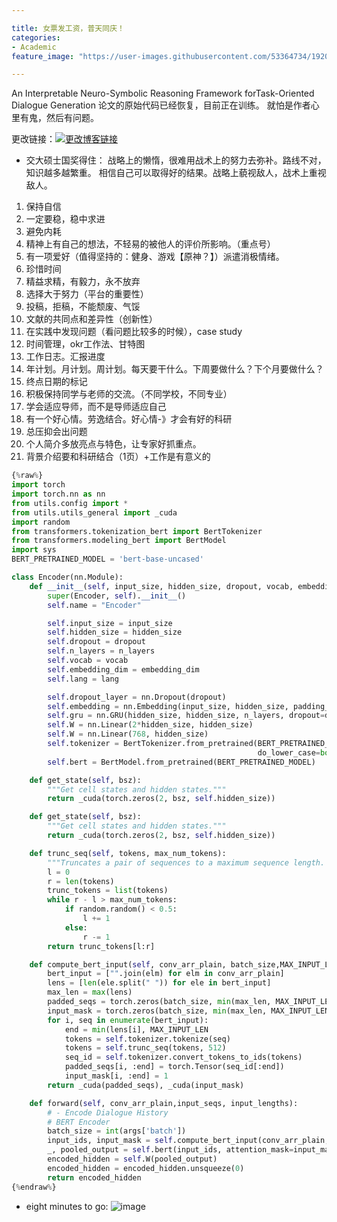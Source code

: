 ```yaml
---

title: 女票发工资，普天同庆！
categories:
- Academic
feature_image: "https://user-images.githubusercontent.com/53364734/192078882-190b1b14-a1ee-4590-ac1f-56ac81ffeb56.png"

---
```

An Interpretable Neuro-Symbolic Reasoning Framework forTask-Oriented Dialogue Generation 论文的原始代码已经恢复，目前正在训练。
就怕是作者心里有鬼，然后有问题。
<!-- more -->


更改链接：[![更改博客链接](https://user-images.githubusercontent.com/53364734/192180297-c1654533-eb5f-4bf9-aa9f-ab830208a5e3.png)](https://github.com/lizeyujack/lizeyujack.github.io/edit/main/_posts/2022-10-05-example-post-twentity.md)

- 交大硕士国奖得住：
战略上的懒惰，很难用战术上的努力去弥补。路线不对，知识越多越繁重。
相信自己可以取得好的结果。战略上藐视敌人，战术上重视敌人。
1. 保持自信
2. 一定要稳，稳中求进
3. 避免内耗
4. 精神上有自己的想法，不轻易的被他人的评价所影响。（重点号）
5. 有一项爱好（值得坚持的：健身、游戏【原神？】）派遣消极情绪。
6. 珍惜时间
7. 精益求精，有毅力，永不放弃
8. 选择大于努力（平台的重要性）
9. 投稿，拒稿，不能颓废、气馁
10. 文献的共同点和差异性（创新性）
11. 在实践中发现问题（看问题比较多的时候），case study
12. 时间管理，okr工作法、甘特图
13. 工作日志。汇报进度
14. 年计划。月计划。周计划。每天要干什么。下周要做什么？下个月要做什么？
15. 终点日期的标记
16. 积极保持同学与老师的交流。（不同学校，不同专业）
17. 学会适应导师，而不是导师适应自己
18. 有一个好心情。劳逸结合。好心情-》才会有好的科研
19. 总压抑会出问题
20. 个人简介多放亮点与特色，让专家好抓重点。
21. 背景介绍要和科研结合（1页）+工作是有意义的

```python
{%raw%} 
import torch
import torch.nn as nn
from utils.config import *
from utils.utils_general import _cuda
import random
from transformers.tokenization_bert import BertTokenizer
from transformers.modeling_bert import BertModel
import sys
BERT_PRETRAINED_MODEL = 'bert-base-uncased'

class Encoder(nn.Module):
    def __init__(self, input_size, hidden_size, dropout, vocab, embedding_dim, lang, n_layers=1):
        super(Encoder, self).__init__()
        self.name = "Encoder"

        self.input_size = input_size
        self.hidden_size = hidden_size
        self.dropout = dropout
        self.n_layers = n_layers
        self.vocab = vocab
        self.embedding_dim = embedding_dim
        self.lang = lang

        self.dropout_layer = nn.Dropout(dropout)
        self.embedding = nn.Embedding(input_size, hidden_size, padding_idx=PAD_token)
        self.gru = nn.GRU(hidden_size, hidden_size, n_layers, dropout=dropout, bidirectional=True)
        self.W = nn.Linear(2*hidden_size, hidden_size)
        self.W = nn.Linear(768, hidden_size)
        self.tokenizer = BertTokenizer.from_pretrained(BERT_PRETRAINED_MODEL,
                                                       do_lower_case=bool(BERT_PRETRAINED_MODEL.endswith("uncased")))
        self.bert = BertModel.from_pretrained(BERT_PRETRAINED_MODEL)

    def get_state(self, bsz):
        """Get cell states and hidden states."""
        return _cuda(torch.zeros(2, bsz, self.hidden_size))

    def get_state(self, bsz):
        """Get cell states and hidden states."""
        return _cuda(torch.zeros(2, bsz, self.hidden_size))

    def trunc_seq(self, tokens, max_num_tokens):
        """Truncates a pair of sequences to a maximum sequence length. Lifted from Google's BERT repo."""
        l = 0
        r = len(tokens)
        trunc_tokens = list(tokens)
        while r - l > max_num_tokens:
            if random.random() < 0.5:
                l += 1
            else:
                r -= 1
        return trunc_tokens[l:r]

    def compute_bert_input(self, conv_arr_plain, batch_size,MAX_INPUT_LEN):
        bert_input = ["".join(elm) for elm in conv_arr_plain]
        lens = [len(ele.split(" ")) for ele in bert_input]
        max_len = max(lens)
        padded_seqs = torch.zeros(batch_size, min(max_len, MAX_INPUT_LEN)).long()
        input_mask = torch.zeros(batch_size, min(max_len, MAX_INPUT_LEN))
        for i, seq in enumerate(bert_input):
            end = min(lens[i], MAX_INPUT_LEN
            tokens = self.tokenizer.tokenize(seq)
            tokens = self.trunc_seq(tokens, 512)
            seq_id = self.tokenizer.convert_tokens_to_ids(tokens)
            padded_seqs[i, :end] = torch.Tensor(seq_id[:end])
            input_mask[i, :end] = 1
        return _cuda(padded_seqs), _cuda(input_mask)

    def forward(self, conv_arr_plain,input_seqs, input_lengths):
        # - Encode Dialogue History
        # BERT Encoder
        batch_size = int(args['batch'])
        input_ids, input_mask = self.compute_bert_input(conv_arr_plain, batch_size,input_lengths[0])
        _, pooled_output = self.bert(input_ids, attention_mask=input_mask)
        encoded_hidden = self.W(pooled_output)
        encoded_hidden = encoded_hidden.unsqueeze(0)
        return encoded_hidden
{%endraw%}
```
- eight minutes to go:
![image](https://user-images.githubusercontent.com/53364734/194055373-4a6a6025-e987-4274-b226-cfdc4e267b65.png)
